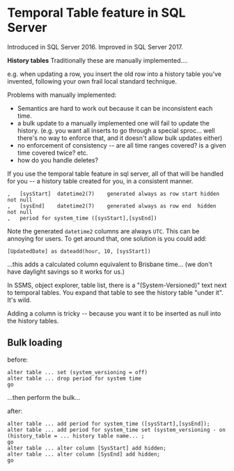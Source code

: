 ﻿# Temporal Table feature in SQL Server

Introduced in SQL Server 2016. Improved in SQL Server 2017.

**History tables**  Traditionally these are manually implemented....

e.g. when updating a row, you insert the old row into a history table you've invented, following your own frail local standard technique.

Problems with manually implemented:

- Semantics are hard to work out because it can be inconsistent each time.
- a bulk update to a manually implemented one will fail to update the history. (e.g. you want all inserts to go through a special sproc... well there's no way to enforce that, and it doesn't allow bulk updates either)
- no enforcement of consistency -- are all time ranges covered? is a given time covered twice? etc.
- how do you handle deletes?

If you use the temporal table feature in sql server, all of that will be handled for you -- a history table created for you, in a consistent manner.

	,	[sysStart]	datetime2(7)	generated always as row start hidden not null
	,	[sysEnd]	datetime2(7)	generated always as row end  hidden not null
	,	period for system_time ([sysStart],[sysEnd])

Note the generated `datetime2` columns are always `UTC`. This can be annoying for users. To get around that, one solution is you could add:

	[UpdatedDate] as dateadd(hour, 10, [sysStart])

...this adds a calculated column equivalent to Brisbane time... (we don't have daylight savings so it works for us.)

In SSMS, object explorer, table list, there is a "(System-Versioned)" text next to temporal tables. You expand that table to see the history table "under it". It's wild.

Adding a column is tricky -- because you want it to be inserted as null into the history tables.

## Bulk loading

before:

	alter table ... set (system_versioning = off)
	alter table ... drop period for system time
	go

...then perform the bulk...

after:

	alter table ... add period for system_time ([sysStart],[sysEnd]);
	alter table ... add period for system_time set (system_versioning - on (history_table = ... history table name... ;
	go
	alter table ... alter column [SysStart] add hidden;
	alter table ... alter column [SysEnd] add hidden;
	go
